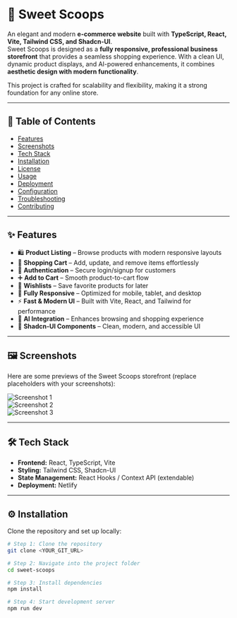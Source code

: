 # 🍦 Sweet Scoops

An elegant and modern **e-commerce website** built with **TypeScript, React, Vite, Tailwind CSS, and Shadcn-UI**.  
Sweet Scoops is designed as a **fully responsive, professional business storefront** that provides a seamless shopping experience. With a clean UI, dynamic product displays, and AI-powered enhancements, it combines **aesthetic design with modern functionality**.  

This project is crafted for scalability and flexibility, making it a strong foundation for any online store.  

---

## 📑 Table of Contents
- [Features](#-features)  
- [Screenshots](#-screenshots)  
- [Tech Stack](#-tech-stack)  
- [Installation](#-installation)  
- [License](#-license)  
- [Usage](#-usage)  
- [Deployment](#-deployment)  
- [Configuration](#-configuration)  
- [Troubleshooting](#-troubleshooting)  
- [Contributing](#-contributing)  

---

## ✨ Features

- 🛍️ **Product Listing** – Browse products with modern responsive layouts  
- 🛒 **Shopping Cart** – Add, update, and remove items effortlessly  
- 🔑 **Authentication** – Secure login/signup for customers  
- ➕ **Add to Cart** – Smooth product-to-cart flow  
- 💖 **Wishlists** – Save favorite products for later  
- 📱 **Fully Responsive** – Optimized for mobile, tablet, and desktop  
- ⚡ **Fast & Modern UI** – Built with Vite, React, and Tailwind for performance  
- 🤖 **AI Integration** – Enhances browsing and shopping experience  
- 🎨 **Shadcn-UI Components** – Clean, modern, and accessible UI  

---

## 🖼 Screenshots  

Here are some previews of the Sweet Scoops storefront (replace placeholders with your screenshots):  

![Screenshot 1](./screenshots/screenshot1.png)  
![Screenshot 2](./screenshots/screenshot2.png)  
![Screenshot 3](./screenshots/screenshot3.png)  

---

## 🛠 Tech Stack  

- **Frontend:** React, TypeScript, Vite  
- **Styling:** Tailwind CSS, Shadcn-UI  
- **State Management:** React Hooks / Context API (extendable)  
- **Deployment:** Netlify  

---

## ⚙️ Installation  

Clone the repository and set up locally:  

```sh
# Step 1: Clone the repository
git clone <YOUR_GIT_URL>

# Step 2: Navigate into the project folder
cd sweet-scoops

# Step 3: Install dependencies
npm install

# Step 4: Start development server
npm run dev
